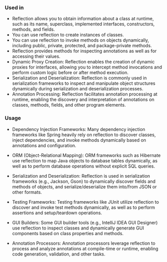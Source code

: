 ### __Used in__


- Reflection allows you to obtain information about a class at runtime, such as its name, superclass, implemented interfaces, constructors, methods, and fields. 
- You can use reflection to create instances of classes. 
- You can use reflection to invoke methods on objects dynamically, including public, private, protected, and package-private methods.
- Reflection provides methods for inspecting annotations as well as for accessing their values.
- Dynamic Proxy Creation: Reflection enables the creation of dynamic proxies for interfaces, allowing you to intercept method invocations and perform custom logic before or after method execution.
- Serialization and Deserialization: Reflection is commonly used in serialization frameworks to inspect and manipulate object structures dynamically during serialization and deserialization processes.
- Annotation Processing: Reflection facilitates annotation processing at runtime, enabling the discovery and interpretation of annotations on classes, methods, fields, and other program elements.


### __Usage__ 

- Dependency Injection Frameworks: Many dependency injection frameworks like Spring heavily rely on reflection to discover classes, inject dependencies, and invoke methods dynamically based on annotations and configuration.

- ORM (Object-Relational Mapping): ORM frameworks such as Hibernate use reflection to map Java objects to database tables dynamically, as well as to perform database operations without explicit SQL queries.

- Serialization and Deserialization: Reflection is used in serialization frameworks (e.g., Jackson, Gson) to dynamically discover fields and methods of objects, and serialize/deserialize them into/from JSON or other formats.

- Testing Frameworks: Testing frameworks like JUnit utilize reflection to discover and invoke test methods dynamically, as well as to perform assertions and setup/teardown operations.

- GUI Builders: Some GUI builder tools (e.g., IntelliJ IDEA GUI Designer) use reflection to inspect classes and dynamically generate GUI components based on class properties and methods.

- Annotation Processors: Annotation processors leverage reflection to process and analyze annotations at compile-time or runtime, enabling code generation, validation, and other tasks.



